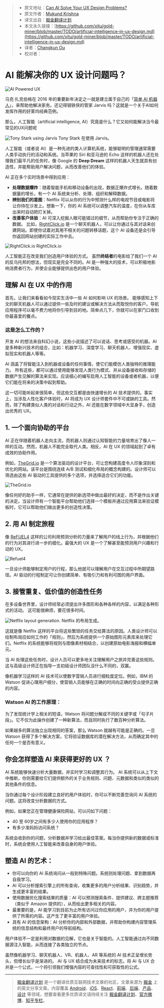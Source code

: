 
  > * 原文地址：[Can AI Solve Your UX Design Problems?](https://www.sitepoint.com/artificial-intelligence-in-ux-design/)
  > * 原文作者：[Mukund Krishna](https://www.sitepoint.com/author/mukund-krishna/)
  > * 译文出自：[掘金翻译计划](https://github.com/xitu/gold-miner)
  > * 本文永久链接：[https://github.com/xitu/gold-miner/blob/master/TODO/artificial-intelligence-in-ux-design.md](https://github.com/xitu/gold-miner/blob/master/TODO/artificial-intelligence-in-ux-design.md)
  > * 译者：[Changkun Ou](https://github.com/changkun/)
  > * 校对者：

# AI 能解决你的 UX 设计问题吗？

  ![AI Powered UX](https://dab1nmslvvntp.cloudfront.net/wp-content/uploads/2017/07/1501567920icDqSo2.jpg)

马克·扎克伯格在 2016 年的重要新年决定之一就是建立属于自己的「[简单 AI 机器人](http://www.vanityfair.com/news/2016/12/mark-zuckerberg-spent-100-hours-building-his-own-robot-butler)」，来帮助他解决家务。还记得钢铁侠的管家 Jarvis 吗？这就是一个关于AI如何发挥作用的好莱坞经典范例。

那么，人工智能（artificial intelligence, AI）究竟是什么？它又如何能解决当今最常见的UX问题呢

![Tony Stark using Jarvis](https://dab1nmslvvntp.cloudfront.net/wp-content/uploads/2017/07/150156788652646.jpg)
Tony Stark 在使用 Jarvis。

人工智能（或者说 AI）是一种先进的类人计算机系统，能够聪明的管理通常需要人类手动执行的活动和系统。当苹果的 Siri 和亚马逊的 Echo 这样的机器人还在处理我们最平凡的任务时，像 Google 的 **Deep Dream** 这样的机器人天生就具有创造性，并能帮助用户解决问题，从而改善他们的体验。

AI 正在多个实时场景中得到应用：

- **处理数据爆炸**：随着智能手机和移动设备的出现，数据正爆炸式增长。随着数据量的增长，有一个 AI 系统来分析、处理、组织和解释数据。
- **辨别我们的意图**：Netflix 可以从你的行为中预测什么样的电视节目或电影将让你待在沙发上。想象一下，你的 AI 系统可以调整汽车的温度，在你从车库出来时自动把灯关掉。
- **改善客户体验**：AI 可深入挖掘人眼可能错过的细节，从而帮助你专注于正确的数据。 比如，[RightClick.io](https://rightclick.io/#/) 是一个聊天机器人，可以让你通过与其对话来创建网站。即使你试着对其用不相关的问题转移话题，这个 AI 设备还是会引导你返回网站创建的实际工作中去。

![RightClick.io](https://dab1nmslvvntp.cloudfront.net/wp-content/uploads/2017/07/15015679069ApLLkv.jpg)
RightClick.io

人工智能正在改变我们创造用户体验的方式。 虽然**终结者**的电影给了我们一个 AI 的反乌托邦的想法，但现实是完全不同的。AI 是一种强大的技术，可以积极地影响消费者行为，并使企业能够提供出色的用户体验。

## 理解 AI 在 UX 中的作用

首先，让我们来看看如今现实生活中一些 AI 如何影响 UX 的场景。 能够感知上下文的聊天机器人可以通过提供一些及时的建议或解决方法从而取悦你的客户。导航应用程序可以毫不费力地将你引导到目的地。简单点几下，你就可以在家门口收到你最喜爱的餐点。

### 这是怎么工作的？

开发 AI 的想法来自科幻小说，这些小说描述了可以说话、思考或感受的机器。AI 是多种新兴技术的组合，比如：机器学习、深度学习、聊天机器人、增强现实、虚拟现实和机器人等等。

AI 涵盖了将智能注入到机器或设备的任何事情，使它们能模仿人类独特的推理能力。 所有这些，都可以通过使用能够发现人类行为模式、并从设备接收和存储的数据产生见解的算法来实现。应该细心的编写启用人工智能的设备或者机器，以便它们能在将来的决策中起到帮助。

这一切可能听起来很简单，但这些交互都是由快速增长的 AI 技术提供的。事实上，当涉及人性化客户体验时，AI 将成为 UX 设计师套件中不可或缺的工具。然而，除了构建类似人类的对话和行动之外，AI 还能在数字领域中大显身手，创造出优秀的 UX。

## 1. 一个面向协助的平台

AI 正在伴随着机器人走向主流，而机器人则通过认知智能的力量培育出了像人一样的互动。然而，机器人不能完全取代人类。相反，AI 在 UX 的领域起到了卓有成效的协助作用。

例如，[TheGrid.io](https://thegrid.io/) 是一个算法驱动的设计平台，可让您构建高度令人印象深刻和优化的网站。该平台是围绕连续 A/B 测试和细化布局的概念构建的。设计师可以筛选由这些 AI 驱动的工具提供的多个选项，并选择适合它们的功能。

![TheGrid.io](https://dab1nmslvvntp.cloudfront.net/wp-content/uploads/2017/07/1501567868cAk9mgD-e1501568470475.jpg)

像任何好的助手一样，它通常在提供的新选项中做出最好的决定，而不是作出关键的决定。当设计师有一个智能平台帮助他们选择一个模板并通过应用算法来验证模板时，它可以帮助他们做出更多的创造性决策。

## 2. 用 AI 制定旅程

像 [ReFUEL4](https://www.refuel4.com/) 这样的公司利用预测分析的力量来了解用户的线上行为，并根据他们的行为对其进行进一步的细化。最强大的 UX 是一个了解甚至能预测用户兴趣和行动的 UX。

![Refuel4](https://dab1nmslvvntp.cloudfront.net/wp-content/uploads/2017/07/1501567882ezgif.com-optimize-34.gif)

一旦设计师能够制定用户的行程，那么他就可以理解用户在交互过程中所期望路径。AI 驱动的行程制定可让你创建简单、有吸引力和有利可图的用户界面。

## 3. 接管重复、低价值的创造性任务

在多设备世界里，设计师经常必须提出许多图形和各种各样的内容，以满足各种形式的活动。 这可能很麻烦，要花很多时间。

![Netflix layout generation.](https://dab1nmslvvntp.cloudfront.net/wp-content/uploads/2017/07/150156789352650.jpg)
Netflix 的布局生成。

这就是像 Netflix 这样的平台将这些繁琐的任务交给算法的原因。人类设计师可以绘制布局应如何工作的「规则」，然后为系统提供一个原始图形元素库来处理它们。Netflix 的系统能够将规则与图像素材相结合，以创建原始电影海报和横幅单元。

当 AI 处理这些任务时，设计人员可以更多地关注理解用户之旅并完善这些规则。 这与高级设计师正在指导一支初级设计师团队没什么不同的，双赢。

像机器学习这样的 AI 技术可以使数字营销人员进行细粒度定位。例如，IBM 的 Watson 促进心理用户细分，使营销人员能够在正确的时间向正确的受众提供正确的内容。

### Watson AI 的工作原理：

为了发现统计学上相关的短语，Watson 将问题分解成不同的关键字或「句子片段」。它不仅为此操作创建了一种新算法，而且同时执行了数百种分析算法。

如果越多的算法独立出现相同的答案，那么 Watson 就越有可能是正确的。一旦 Watson 获得了多个解决方案，它将验证数据库的潜在解决方法，从而确定其中的任何一个是否有意义。

## 你会怎样塑造 AI 来获得更好的 UX ？

AI 系统能够快速分析大量数据，并实时学习和调整其行为。 AI 系统可以从上下文中推断，你则需要给它们提供额外的关于业务规则、问题、元数据和类似的类似的其他条件的信息。

当你通过每个设计阶段建立良好的用户体验时，你可以不断完善您询问 AI 系统的问题。这将改变分析数据的方式。

例如，如果您正在管理健康保险网站，可以问如下问题：

- 40 至 60岁之间有多少人使用你的应用程序？
- 有多少准妈妈访问系统？

系统会收到你的问题，分析数据并学习给出最佳答案。每当你提供新的数据或标准时，系统会使用人工智能来改善自身的用户体验。

## 塑造 AI 的艺术：

- 你可以向你的 AI 系统询问从一般到特殊问题。系统则处理问题、拿到数据再自我学习。
- AI 可以分析搜索引擎上的所有查询，收集更多的用户分析结果、识别趋势，并生成更丰富的结果。
- 使用数据优化搜索结果的质量：AI 可以预测搜索条件、提供建议、跨主题推荐（类似于 Amazon 提供的），从而给出更多相关的内容。
- 最重要的是，AI 能学习到目前为止所有访问过你应用的用户，并为你的用户提供了所需的内容。这产生了更丰富的用户体验。
- 具有 AI 的信息架构：AI 分析你的内部和外部数据，并帮助你构建内容管理系统的信息结构和最终用户的导航结构。

用户体验不一定是利用对数据的见解，它也是关于智能的。人工智能通过向不同数据源注入智能，从而连接了各类独立的节点。

虽然像机器学习、聊天机器人、VR、机器人、AR 等系统的 AI 技术正呈增长势头，但增长似乎是渐进的。 AI 与 UX 结合成为未来技术的标志。将 AI 与 UX 合并是一个公式，一个将引领我们增强内容的可查找性和可获取性的公式。

---

  > [掘金翻译计划](https://github.com/xitu/gold-miner) 是一个翻译优质互联网技术文章的社区，文章来源为 [掘金](https://juejin.im) 上的英文分享文章。内容覆盖 [Android](https://github.com/xitu/gold-miner#android)、[iOS](https://github.com/xitu/gold-miner#ios)、[React](https://github.com/xitu/gold-miner#react)、[前端](https://github.com/xitu/gold-miner#前端)、[后端](https://github.com/xitu/gold-miner#后端)、[产品](https://github.com/xitu/gold-miner#产品)、[设计](https://github.com/xitu/gold-miner#设计) 等领域，想要查看更多优质译文请持续关注 [掘金翻译计划](https://github.com/xitu/gold-miner)、[官方微博](http://weibo.com/juejinfanyi)、[知乎专栏](https://zhuanlan.zhihu.com/juejinfanyi)。
